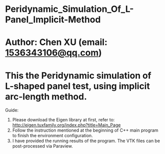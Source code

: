 # Peridynamic_Simulation_Of_L-Panel_Implicit-Method
# Author: Chen XU (email: 1536343106@qq.com)
# This the Peridynamic simulation of L-shaped panel test, using implicit arc-length method.


Guide:
1. Please download the Eigen library at first, refer to: http://eigen.tuxfamily.org/index.php?title=Main_Page
2. Follow the instruction mentioned at the beginning of C++ main program to finish the environment configuration.
3. I have provided the running results of the program. The VTK files can be post-processed via Paraview.
